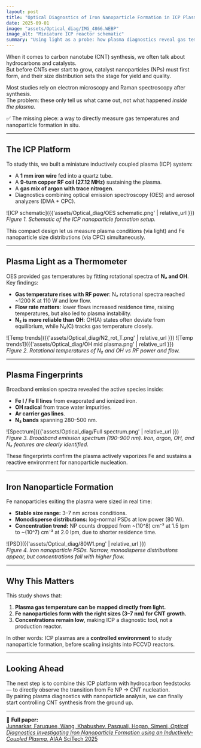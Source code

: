 ```yaml
---
layout: post
title: "Optical Diagnostics of Iron Nanoparticle Formation in ICP Plasmas"
date: 2025-09-01
image: "assets/Optical_diag/IMG_4866.WEBP"
image_alt: "Miniature ICP reactor schematic"
summary: "Using light as a probe: how plasma diagnostics reveal gas temperatures and nanoparticle formation."
---
```


When it comes to carbon nanotube (CNT) synthesis, we often talk about hydrocarbons and catalysts.  
But before CNTs ever start to grow, catalyst nanoparticles (NPs) must first form, and their size distribution sets the stage for yield and quality.  

Most studies rely on electron microscopy and Raman spectroscopy after synthesis.  
The problem: these only tell us what came out, not what happened *inside the plasma*.  

✅ The missing piece: a way to directly measure gas temperatures and nanoparticle formation in situ.

---

## The ICP Platform

To study this, we built a miniature inductively coupled plasma (ICP) system:

- A **1 mm iron wire** fed into a quartz tube.  
- A **9-turn copper RF coil (27.12 MHz)** sustaining the plasma.  
- A **gas mix of argon with trace nitrogen**.  
- Diagnostics combining optical emission spectroscopy (OES) and aerosol analyzers (DMA + CPC).

![ICP schematic]({{'assets/Optical_diag/OES schematic.png' | relative_url }})  
*Figure 1. Schematic of the ICP nanoparticle formation setup.*

This compact design let us measure plasma conditions (via light) and Fe nanoparticle size distributions (via CPC) simultaneously.

---

## Plasma Light as a Thermometer

OES provided gas temperatures by fitting rotational spectra of **N₂ and OH**.  
Key findings:

- **Gas temperature rises with RF power**: N₂ rotational spectra reached ~1200 K at 110 W and low flow.  
- **Flow rate matters**: lower flows increased residence time, raising temperatures, but also led to plasma instability.  
- **N₂ is more reliable than OH**: OH(A) states often deviate from equilibrium, while N₂(C) tracks gas temperature closely.

![Temp trends]({{'assets/Optical_diag/N2_rot_T.png' | relative_url }}) 
![Temp trends1]({{'assets/Optical_diag/OH mid plasma.png' | relative_url }})  
*Figure 2. Rotational temperatures of N₂ and OH vs RF power and flow.*

---

## Plasma Fingerprints

Broadband emission spectra revealed the active species inside:

- **Fe I / Fe II lines** from evaporated and ionized iron.  
- **OH radical** from trace water impurities.  
- **Ar carrier gas lines**.  
- **N₂ bands** spanning 280–500 nm.  

![Spectrum]({{'assets/Optical_diag/Full spectrum.png' | relative_url }})  
*Figure 3. Broadband emission spectrum (190–900 nm). Iron, argon, OH, and N₂ features are clearly identified.*

These fingerprints confirm the plasma actively vaporizes Fe and sustains a reactive environment for nanoparticle nucleation.

---

## Iron Nanoparticle Formation

Fe nanoparticles exiting the plasma were sized in real time:

- **Stable size range:** 3–7 nm across conditions.  
- **Monodisperse distributions:** log-normal PSDs at low power (80 W).  
- **Concentration trend:** NP counts dropped from ~\(10^8\) cm⁻³ at 1.5 lpm to ~\(10^7\) cm⁻³ at 2.0 lpm, due to shorter residence time.

![PSD]({{'assets/Optical_diag/80W1.png' | relative_url }})  
*Figure 4. Iron nanoparticle PSDs. Narrow, monodisperse distributions appear, but concentrations fall with higher flow.*

---

## Why This Matters

This study shows that:

1. **Plasma gas temperature can be mapped directly from light.**  
2. **Fe nanoparticles form with the right sizes (3–7 nm) for CNT growth.**  
3. **Concentrations remain low**, making ICP a diagnostic tool, not a production reactor.  

In other words: ICP plasmas are a **controlled environment** to study nanoparticle formation, before scaling insights into FCCVD reactors.

---

## Looking Ahead

The next step is to combine this ICP platform with hydrocarbon feedstocks — to directly observe the transition from Fe NP → CNT nucleation.  
By pairing plasma diagnostics with nanoparticle analysis, we can finally start controlling CNT synthesis from the ground up.

---

📖 **Full paper:**  
[Junnarkar, Faruquee, Wang, Khabushev, Pasquali, Hogan, Simeni, *Optical Diagnostics Investigating Iron Nanoparticle Formation using an Inductively-Coupled Plasma*, AIAA SciTech 2025](https://doi.org/10.2514/6.2025-1177)  
